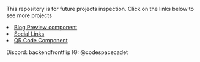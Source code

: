 This repository is for future projects inspection. Click on the links below to see more projects
<li><a href="https://backendfrontflip.github.io/spacecadetio/BPC-main/">Blog Preview component</a></li>
<li><a href="https://backendfrontflip.github.io/spacecadetio/Socials/socials.html">Social Links</a></li>
<li><a href="https://backendfrontflip.github.io/spacecadetio/QCS/mobile.html">QR Code Component</a></li>


Discord: backendfrontflip
IG: @codespacecadet
